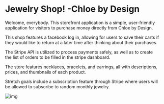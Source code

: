 # Jewelry Shop! -Chloe by Design

Welcome, everybody. This storefront application is a simple, user-friendly application for visitors to purchase money directly from Chloe by Design. 

This shop features a facebook log in, allowing for users to save their carts if they would like to return at a later time after thinking about their purchases.

The Stripe API is utilized to process payments safely, as well as to create the list of orders to be filled in the stripe dashboard. 

The store features necklaces, bracelets, and earrings, all with descriptions, prices, and thumbnails of each product.

Stretch goals include a subscription feature through Stripe where users will be allowed to subscribe to random monthly jewelry.

![img](https://i.ibb.co/27FnsKn/screenone.png)
